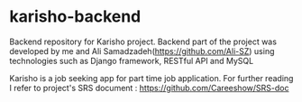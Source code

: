 # karisho-backend
Backend repository for Karisho project. Backend part of the project was developed by me and Ali Samadzadeh(https://github.com/Ali-SZ) using technologies such as Django framework, RESTful API and MySQL

Karisho is a job seeking app for part time job application. For further reading I refer to project's SRS document : https://github.com/Careeshow/SRS-doc
